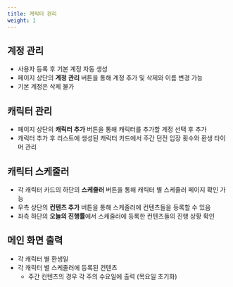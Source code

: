 ```yaml
---
title: 캐릭터 관리
weight: 1
---
```

## 계정 관리
- 사용자 등록 후 기본 계정 자동 생성
- 페이지 상단의 **계정 관리** 버튼을 통해 계정 추가 및 삭제와 이름 변경 가능
- 기본 계정은 삭제 불가

## 캐릭터 관리
- 페이지 상단의 **캐릭터 추가** 버튼을 통해 캐릭터를 추가할 계정 선택 후 추가
- 캐릭터 추가 후 리스트에 생성된 캐릭터 카드에서 주간 던전 입장 횟수와 환생 타이머 관리

## 캐릭터 스케줄러
- 각 캐릭터 카드의 하단의 **스케줄러** 버튼을 통해 캐릭터 별 스케줄러 페이지 확인 가능
- 우측 상단의 **컨텐츠 추가** 버튼을 통해 스케줄러에 컨텐츠들을 등록할 수 있음
- 좌측 하단의 **오늘의 진행률**에서 스케줄러에 등록한 컨텐츠들의 진행 상황 확인

## 메인 화면 출력
- 각 캐릭터 별 환생일
- 각 캐릭터 별 스케줄러에 등록된 컨텐츠
  - 주간 컨텐츠의 경우 각 주의 수요일에 출력 (목요일 초기화)